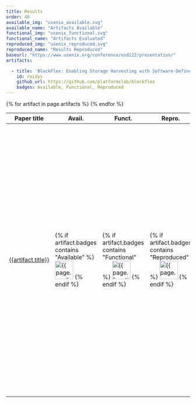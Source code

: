 ```yaml
---
title: Results
order: 40
available_img: "usenix_available.svg"
available_name: "Artifacts Available"
functional_img: "usenix_functional.svg"
functional_name: "Artifacts Evaluated"
reproduced_img: "usenix_reproduced.svg"
reproduced_name: "Results Reproduced"
baseurl: "https://www.usenix.org/conference/osdi22/presentation/"
artifacts:

  - title: 'BlockFlex: Enabling Storage Harvesting with Software-Defined Flash in Modern Cloud Platforms'
    id: reidys
    github_url: https://github.com/platformxlab/blockflex
    badges: Available, Functional, Reproduced
---
```


<table>
  <thead>
    <tr>
      <th>Paper title</th>
      <th>Avail.</th>
      <th>Funct.</th>
      <th>Repro.</th>
      <th>Available At</th>
    </tr>
  </thead>
  <tbody>
  {% for artifact in page.artifacts %}
    <tr>
      <td>
          <a href="{{page.baseurl}}{{artifact.id}}">{{artifact.title}}</a>
      </td>
      <td>
        {% if artifact.badges contains "Available" %}
          <img src="{{ site.baseurl }}/images/{{ page.available_img }}" alt="{{ page.available_name }}" width="50px">
        {% endif %}
      </td>
      <td>
        {% if artifact.badges contains "Functional" %}
          <img src="{{ site.baseurl }}/images/{{ page.functional_img }}" alt="{{ page.functional_name }}" width="50px">
        {% endif %}
      </td>
      <td>
        {% if artifact.badges contains "Reproduced" %}
          <img src="{{ site.baseurl }}/images/{{ page.reproduced_img }}" alt="{{ page.reproduced_name }}" width="50px">
        {% endif %}
      </td>
      <td>
        {% if artifact.award %}
          <b>Distinguished&nbsp;Artifact</b><br>
        {% endif %} {% if artifact.web_url %}
          <a href="{{artifact.web_url}}">Web</a><br>
        {% endif %} {% if artifact.github_url %}
          <a href="{{artifact.github_url}}">GitHub</a><br>
        {% endif %} {% if artifact.bitbucket_url %}
          <a href="{{artifact.bitbucket_url}}">Bitbucket</a><br>
        {% endif %} {% if artifact.data_url %}
          <a href="{{artifact.data_url}}">Data</a><br>
        {% endif %} {% if artifact.jupyter_url %}
          <a href="{{artifact.jupyter_url}}">Jupyter&nbsp;Notebook</a><br>
        {% endif %} {% if artifact.proof_url %}
          <a href="{{artifact.proof_url}}">Proofs</a><br>
        {% endif %} {% if artifact.vm_url %}
          <a href="{{artifact.vm_url}}">VM&nbsp;Image</a><br>
        {% endif %} {% if artifact.cloudlab_url %}
          <a href="{{artifact.cloudlab_url}}">CloudLab&nbsp;Profile</a><br>
        {% endif %} {% if artifact.scripts_url %}
          <a href="{{artifact.scripts_url}}">Scripts</a><br>
        {% endif %} {% if artifact.additional_urls %}
          {% for url in artifact.additional_urls %}
            <a href="{{url}}">Additional&nbsp;Resources</a><br>
          {% endfor %}
        {% endif %}
      </td>
    </tr>
    {% endfor %}
  </tbody>
</table>
